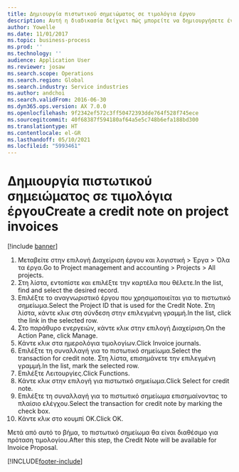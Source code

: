 ```yaml
---
title: Δημιουργία πιστωτικού σημειώματος σε τιμολόγια έργου
description: Αυτή η διαδικασία δείχνει πώς μπορείτε να δημιουργήσετε ένα πιστωτικό σημείωμα σε τιμολόγια έργου που έχουν καταχωρηθεί.
author: Yowelle
ms.date: 11/01/2017
ms.topic: business-process
ms.prod: ''
ms.technology: ''
audience: Application User
ms.reviewer: josaw
ms.search.scope: Operations
ms.search.region: Global
ms.search.industry: Service industries
ms.author: andchoi
ms.search.validFrom: 2016-06-30
ms.dyn365.ops.version: AX 7.0.0
ms.openlocfilehash: 9f2342ef572c3ff50472393dde764f528f745ece
ms.sourcegitcommit: 40f68387f594180af64a5e5c748b6efa188bd300
ms.translationtype: HT
ms.contentlocale: el-GR
ms.lasthandoff: 05/10/2021
ms.locfileid: "5993461"
---
```

# <a name="create-a-credit-note-on-project-invoices"></a><span data-ttu-id="79895-103">Δημιουργία πιστωτικού σημειώματος σε τιμολόγια έργου</span><span class="sxs-lookup"><span data-stu-id="79895-103">Create a credit note on project invoices</span></span>

[!include [banner](../../includes/banner.md)]

1. <span data-ttu-id="79895-104">Μεταβείτε στην επιλογή Διαχείριση έργου και λογιστική > Έργα > Όλα τα έργα.</span><span class="sxs-lookup"><span data-stu-id="79895-104">Go to Project management and accounting > Projects > All projects.</span></span> 
2. <span data-ttu-id="79895-105">Στη λίστα, εντοπίστε και επιλέξτε την καρτέλα που θέλετε.</span><span class="sxs-lookup"><span data-stu-id="79895-105">In the list, find and select the desired record.</span></span> 
3. <span data-ttu-id="79895-106">Επιλέξτε το αναγνωριστικό έργου που χρησιμοποιείται για το πιστωτικό σημείωμα.</span><span class="sxs-lookup"><span data-stu-id="79895-106">Select the Project ID that is used for the Credit Note.</span></span> <span data-ttu-id="79895-107">Στη λίστα, κάντε κλικ στη σύνδεση στην επιλεγμένη γραμμή.</span><span class="sxs-lookup"><span data-stu-id="79895-107">In the list, click the link in the selected row.</span></span> 
4. <span data-ttu-id="79895-108">Στο παράθυρο ενεργειών, κάντε κλικ στην επιλογή Διαχείριση.</span><span class="sxs-lookup"><span data-stu-id="79895-108">On the Action Pane, click Manage.</span></span> 
5. <span data-ttu-id="79895-109">Κάντε κλικ στα ημερολόγια τιμολογίων.</span><span class="sxs-lookup"><span data-stu-id="79895-109">Click Invoice journals.</span></span> 
6. <span data-ttu-id="79895-110">Επιλέξτε τη συναλλαγή για το πιστωτικό σημείωμα.</span><span class="sxs-lookup"><span data-stu-id="79895-110">Select the transaction for credit note.</span></span> <span data-ttu-id="79895-111">Στη λίστα, επισημάνετε την επιλεγμένη γραμμή.</span><span class="sxs-lookup"><span data-stu-id="79895-111">In the list, mark the selected row.</span></span> 
7. <span data-ttu-id="79895-112">Επιλέξτε Λειτουργίες.</span><span class="sxs-lookup"><span data-stu-id="79895-112">Click Functions.</span></span> 
8. <span data-ttu-id="79895-113">Κάντε κλικ στην επιλογή για πιστωτικό σημείωμα.</span><span class="sxs-lookup"><span data-stu-id="79895-113">Click Select for credit note.</span></span> 
9. <span data-ttu-id="79895-114">Επιλέξτε τη συναλλαγή για το πιστωτικό σημείωμα επισημαίνοντας το πλαίσιο ελέγχου.</span><span class="sxs-lookup"><span data-stu-id="79895-114">Select the transaction for credit note by marking the check box.</span></span>
10. <span data-ttu-id="79895-115">Κάντε κλικ στο κουμπί OK.</span><span class="sxs-lookup"><span data-stu-id="79895-115">Click OK.</span></span> 

<span data-ttu-id="79895-116">Μετά από αυτό το βήμα, το πιστωτικό σημείωμα θα είναι διαθέσιμο για πρόταση τιμολογίου.</span><span class="sxs-lookup"><span data-stu-id="79895-116">After this step, the Credit Note will be available for Invoice Proposal.</span></span>


[!INCLUDE[footer-include](../../includes/footer-banner.md)]
